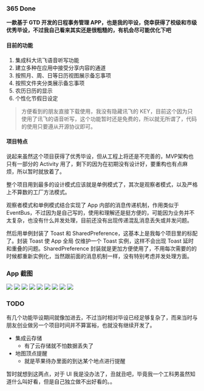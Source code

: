### 365 Done
**一款基于 GTD 开发的日程事务管理 APP，也是我的毕设，侥幸获得了校级和市级优秀毕设，不过我自己看来其实还是很粗糙的，有机会尽可能优化下吧**

#### 目前的功能
1.  集成科大讯飞语音听写功能
2.  建立多种在应用中接受分享内容的通道
3.  按照月、周、日等日历视图展示备忘事项
4.  按照文件夹分类展示备忘事项
5.  农历日历的显示
6.  个性化节假日设定

> 方便看到的朋友直接下载使用，我没有隐藏讯飞的 KEY，目前这个因为只使用了讯飞的语音听写，这个功能暂时还是免费的，所以就无所谓了，代码的使用只要遵从开源协议即可。

#### 项目特点
说起来虽然这个项目获得了优秀毕设，但从工程上将还是不完善的，MVP架构也只有一部分的 Activity 用了，剩下的因为在初期没有设计好，要重构也有点麻烦，所以暂时就放着了。

整个项目用到最多的设计模式应该就是单例模式了，其次是观察者模式，以及严格上不算数的工厂方法模式。

观察者模式和单例模式结合实现了 App 内部的消息传递机制，作用类似于 EventBus，不过因为是自己写的，使用和理解还是挺方便的，可能因为业务并不太复杂，也没有什么并发处理，目前还没有出现传递混乱消息丢失或并发问题。

然后用单例封装了 Toast 和 SharedPreference，这基本上是我每个项目里的标配了。封装 Toast 使 App 全局 仅维护一个 Toast 实例，这样不会出现 Toast 延时和重叠的问题。SharedPreference 封装就是更加方便使用了，不用每次需要的的时候都重新实例化，当然跟前面的消息机制一样，没有特别考虑并发处理方面。

### App 截图
![](https://github.com/alphagao1993/365-Done/blob/master/images/01.png)
![](https://github.com/alphagao1993/365-Done/blob/master/images/02.png)
![](https://github.com/alphagao1993/365-Done/blob/master/images/03.png)
![](https://github.com/alphagao1993/365-Done/blob/master/images/04.png)
![](https://github.com/alphagao1993/365-Done/blob/master/images/05.png)
![](https://github.com/alphagao1993/365-Done/blob/master/images/06.png)
![](https://github.com/alphagao1993/365-Done/blob/master/images/07.png)
![](https://github.com/alphagao1993/365-Done/blob/master/images/08.png)
![](https://github.com/alphagao1993/365-Done/blob/master/images/09.png)

### TODO
有几个功能毕设期间就像加进去，不过当时相对毕设已经足够复杂了，而来当时与朋友创业做另一个项目时间并不算富裕，也就没有继续开发了。
- 集成云存储
    + 有了云存储就不怕数据丢失了
- 地图顶点提醒
    + 就是苹果待办里面的到达某个地点进行提醒

暂时就想到这两点，对于 UI 我是没办法了，丑就丑吧，毕竟我一个工科男虽然知道什么叫好看，但是自己独立做不出好看的。。